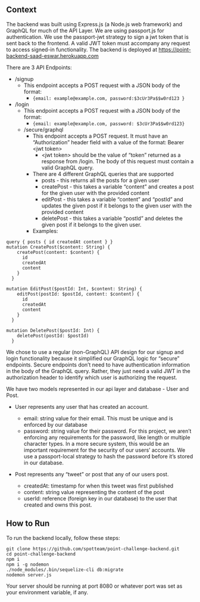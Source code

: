 ## Context

The backend was built using Express.js (a Node.js web framework) and GraphQL for much of the API Layer. We are using passport.js for authentication. We use the passport-jwt strategy to sign a jwt token that is sent back to the frontend. A valid JWT token must accompany any request to access signed-in functionality. The backend is deployed at https://point-backend-saad-eswar.herokuapp.com

There are 3 API Endpoints:

* /signup
  * This endpoint accepts a POST request with a JSON body of the format:
    * `{email: example@example.com, password:$3cUr3Pa$$w0rd123 }`
* /login
  * This endpoint accepts a POST request with a JSON body of the format:
    * `{email: example@example.com, password: $3cUr3Pa$$w0rd123}`
  * /secure/graphql
    * This endpoint accepts a POST request. It must have an “Authorization” header field with a value of the format: Bearer \<jwt token\>
      * \<jwt token\> should be the value of “token” returned as a response from /login. The body of this request must contain a valid GraphQL query.
    * There are 4 different GraphQL queries that are supported
      * posts - this returns all the posts for a given user
      * createPost - this takes a variable “content” and creates a post for the given user with the provided content
      * editPost - this takes a variable “content” and “postId” and updates the given post if it belongs to the given user with the provided content
      * deletePost - this takes a variable “postId” and deletes the given post if it belongs to the given user.
    * Examples:

```
query { posts { id createdAt content } }
mutation CreatePost($content: String) {
    createPost(content: $content) {
      id
      createdAt
      content
    }
  }

mutation EditPost($postId: Int, $content: String) {
    editPost(postId: $postId, content: $content) {
      id
      createdAt
      content
    }
  }

mutation DeletePost($postId: Int) {
    deletePost(postId: $postId)
  }
```

We chose to use a regular (non-GraphQL) API design for our signup and login functionality because it simplified our GraphQL logic for “secure” endpoints. Secure endpoints don’t need to have authentication information in the body of the GraphQL query. Rather, they just need a valid JWT in the authorization header to identify which user is authorizing the request.

We have two models represented in our api layer and database - User and Post.

* User represents any user that has created an account.
  * email: string value for their email. This must be unique and is enforced by our database
  * password: string value for their password. For this project, we aren’t enforcing any requirements for the password, like length or multiple character types. In a more secure system, this would be an important requirement for the security of our users’ accounts. We use a passport-local strategy to hash the password before it’s stored in our database.

* Post represents any “tweet” or post that any of our users post.
  * createdAt: timestamp for when this tweet was first published
  * content: string value representing the content of the post
  * userId: reference (foreign key in our database) to the user that created and owns this post.

## How to Run

To run the backend locally, follow these steps:  

`git clone https://github.com/spotteam/point-challenge-backend.git`  
`cd point-challenge-backend`  
`npm i`  
`npm i -g nodemon`  
`./node_modules/.bin/sequelize-cli db:migrate`  
`nodemon server.js`  

Your server should be running at port 8080 or whatever port was set as your environment variable, if any.
